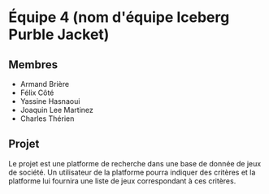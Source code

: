 # Équipe 4 (nom d'équipe Iceberg Purble Jacket)

## Membres

- Armand Brière
- Félix Côté
- Yassine Hasnaoui
- Joaquin Lee Martinez
- Charles Thérien

## Projet

Le projet est une platforme de recherche dans une base de donnée de jeux de société. Un utilisateur de la platforme pourra indiquer des critères et la platforme lui fournira une liste de jeux correspondant à ces critères.
